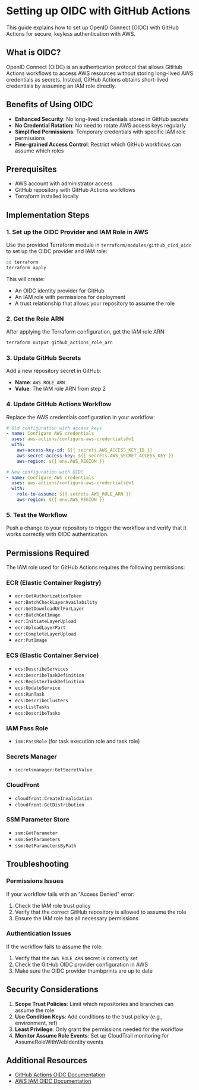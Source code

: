 # Setting up OIDC with GitHub Actions

This guide explains how to set up OpenID Connect (OIDC) with GitHub Actions for secure, keyless authentication with AWS.

## What is OIDC?

OpenID Connect (OIDC) is an authentication protocol that allows GitHub Actions workflows to access AWS resources without storing long-lived AWS credentials as secrets. Instead, GitHub Actions obtains short-lived credentials by assuming an IAM role directly.

## Benefits of Using OIDC

- **Enhanced Security**: No long-lived credentials stored in GitHub secrets
- **No Credential Rotation**: No need to rotate AWS access keys regularly
- **Simplified Permissions**: Temporary credentials with specific IAM role permissions
- **Fine-grained Access Control**: Restrict which GitHub workflows can assume which roles

## Prerequisites

- AWS account with administrator access
- GitHub repository with GitHub Actions workflows
- Terraform installed locally

## Implementation Steps

### 1. Set up the OIDC Provider and IAM Role in AWS

Use the provided Terraform module in `terraform/modules/github_cicd_oidc` to set up the OIDC provider and IAM role:

```bash
cd terraform
terraform apply
```

This will create:
- An OIDC identity provider for GitHub
- An IAM role with permissions for deployment
- A trust relationship that allows your repository to assume the role

### 2. Get the Role ARN

After applying the Terraform configuration, get the IAM role ARN:

```bash
terraform output github_actions_role_arn
```

### 3. Update GitHub Secrets

Add a new repository secret in GitHub:

- **Name**: `AWS_ROLE_ARN`
- **Value**: The IAM role ARN from step 2

### 4. Update GitHub Actions Workflow

Replace the AWS credentials configuration in your workflow:

```yaml
# Old configuration with access keys
- name: Configure AWS credentials
  uses: aws-actions/configure-aws-credentials@v1
  with:
    aws-access-key-id: ${{ secrets.AWS_ACCESS_KEY_ID }}
    aws-secret-access-key: ${{ secrets.AWS_SECRET_ACCESS_KEY }}
    aws-region: ${{ env.AWS_REGION }}

# New configuration with OIDC
- name: Configure AWS credentials
  uses: aws-actions/configure-aws-credentials@v1
  with:
    role-to-assume: ${{ secrets.AWS_ROLE_ARN }}
    aws-region: ${{ env.AWS_REGION }}
```

### 5. Test the Workflow

Push a change to your repository to trigger the workflow and verify that it works correctly with OIDC authentication.

## Permissions Required

The IAM role used for GitHub Actions requires the following permissions:

### ECR (Elastic Container Registry)
- `ecr:GetAuthorizationToken`
- `ecr:BatchCheckLayerAvailability`
- `ecr:GetDownloadUrlForLayer`
- `ecr:BatchGetImage`
- `ecr:InitiateLayerUpload`
- `ecr:UploadLayerPart`
- `ecr:CompleteLayerUpload`
- `ecr:PutImage`

### ECS (Elastic Container Service)
- `ecs:DescribeServices`
- `ecs:DescribeTaskDefinition`
- `ecs:RegisterTaskDefinition`
- `ecs:UpdateService`
- `ecs:RunTask`
- `ecs:DescribeClusters`
- `ecs:ListTasks`
- `ecs:DescribeTasks`

### IAM Pass Role
- `iam:PassRole` (for task execution role and task role)

### Secrets Manager
- `secretsmanager:GetSecretValue`

### CloudFront
- `cloudfront:CreateInvalidation`
- `cloudfront:GetDistribution`

### SSM Parameter Store
- `ssm:GetParameter`
- `ssm:GetParameters`
- `ssm:GetParametersByPath`

## Troubleshooting

### Permissions Issues

If your workflow fails with an "Access Denied" error:

1. Check the IAM role trust policy
2. Verify that the correct GitHub repository is allowed to assume the role
3. Ensure the IAM role has all necessary permissions

### Authentication Issues

If the workflow fails to assume the role:

1. Verify that the `AWS_ROLE_ARN` secret is correctly set
2. Check the GitHub OIDC provider configuration in AWS
3. Make sure the OIDC provider thumbprints are up to date

## Security Considerations

1. **Scope Trust Policies**: Limit which repositories and branches can assume the role
2. **Use Condition Keys**: Add conditions to the trust policy (e.g., environment, ref)
3. **Least Privilege**: Only grant the permissions needed for the workflow
4. **Monitor Assume Role Events**: Set up CloudTrail monitoring for AssumeRoleWithWebIdentity events

## Additional Resources

- [GitHub Actions OIDC Documentation](https://docs.github.com/en/actions/deployment/security-hardening-your-deployments/configuring-openid-connect-in-amazon-web-services)
- [AWS IAM OIDC Documentation](https://docs.aws.amazon.com/IAM/latest/UserGuide/id_roles_providers_create_oidc.html)
